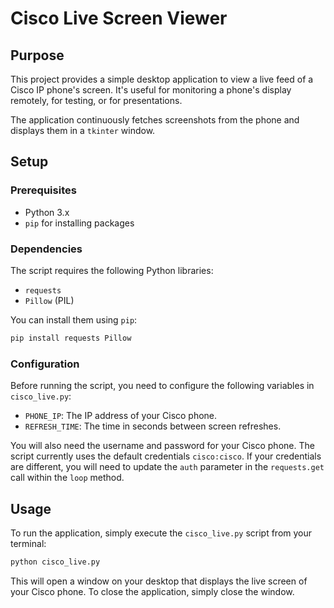 # Cisco Live Screen Viewer

## Purpose

This project provides a simple desktop application to view a live feed of a Cisco IP phone's screen. It's useful for monitoring a phone's display remotely, for testing, or for presentations.

The application continuously fetches screenshots from the phone and displays them in a `tkinter` window.

## Setup

### Prerequisites

- Python 3.x
- `pip` for installing packages

### Dependencies

The script requires the following Python libraries:

- `requests`
- `Pillow` (PIL)

You can install them using `pip`:

```bash
pip install requests Pillow
```

### Configuration

Before running the script, you need to configure the following variables in `cisco_live.py`:

- `PHONE_IP`: The IP address of your Cisco phone.
- `REFRESH_TIME`: The time in seconds between screen refreshes.

You will also need the username and password for your Cisco phone. The script currently uses the default credentials `cisco:cisco`. If your credentials are different, you will need to update the `auth` parameter in the `requests.get` call within the `loop` method.

## Usage

To run the application, simply execute the `cisco_live.py` script from your terminal:

```bash
python cisco_live.py
```

This will open a window on your desktop that displays the live screen of your Cisco phone. To close the application, simply close the window.
